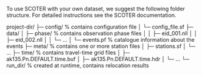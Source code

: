 To use SCOTER with your own dataset, we suggest the following folder structure.
For detailed instructions see the SCOTER documentation.

project-dir/
    ├─ config/               % contains configuration file
    │    └─ config_file.sf
    ├─ data/
    │    ├─ phase/           % contains observation phase files
    │    │    ├─ eid_001.nll
    │    │    ├─ eid_002.nll
    │    │    └─ ...
    │    └─ events.pf        % catalogue information about the events
    ├─ meta/                 % contains one or more station files
    │    ├─ stations.sf
    │    └─ ...
    ├─ time/                 % contains travel-time grid files
    │    ├─ ak135.Pn.DEFAULT.time.buf
    │    ├─ ak135.Pn.DEFAULT.time.hdr
    │    └─ ...
    └─ run_dir/              % created at runtime, contains relocation results

